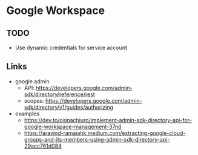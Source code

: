 # Google Workspace

## TODO

- Use dynamic credentials for service account

## Links

- google admin
    - API: https://developers.google.com/admin-sdk/directory/reference/rest
    - scopes: https://developers.google.com/admin-sdk/directory/v1/guides/authorizing
- examples
    - https://dev.to/osinachiuro/implement-admin-sdk-directory-api-for-google-workspace-management-37nd
    - https://aravind-ramaiahk.medium.com/extracting-google-cloud-groups-and-its-members-using-admin-sdk-directory-api-29acc761d084
